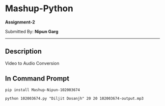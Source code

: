 # Mashup-Python

**Assignment-2**


Submitted By: **Nipun Garg**

***

## Description
Video to Audio Conversion

## In Command Prompt
```
pip install Mashup-Nipun-102003674
```

```
python 102003674.py "Diljit Dosanjh" 20 20 102003674-output.mp3
```
